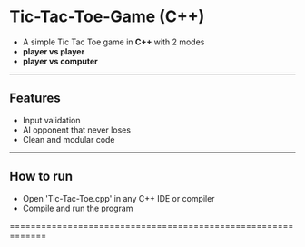# Tic-Tac-Toe-Game (C++)
- A simple Tic Tac Toe game in **C++** with 2 modes
- **player vs player**
- **player vs computer**

-------------------------------------------------------------

## Features
- Input validation
- AI opponent that never loses
- Clean and modular code

-------------------------------------------------------------

## How to run
- Open 'Tic-Tac-Toe.cpp' in any C++ IDE or compiler
- Compile and run the program

=============================================================
